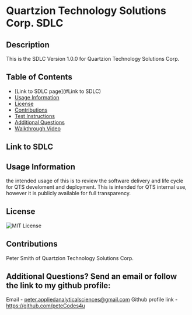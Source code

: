 # Quartzion Technology Solutions Corp. SDLC

## Description
This is the SDLC Version 1.0.0 for Quartzion Technology Solutions Corp.

## Table of Contents
- [Link to SDLC page](#Link to SDLC)
- [Usage Information](#Usage-Information)
- [License](#License)
- [Contributions](#Contributions)
- [Test Instructions](#Test-Instructions)
- [Additional Questions](#additional-questions-send-an-email-or-follow-the-link-to-my-github-profile)
- [Walkthrough Video](#Link-to-Walkthrough-Video) 

## Link to SDLC

## Usage Information
the intended usage of this is to review the software delivery and life cycle for QTS develoment and deployment. This is intended for QTS internal use, however it is publicly available for full transparency.

## License
![MIT License](https://img.shields.io/badge/License-MIT-yellow.svg)

## Contributions
Peter Smith of Quartzion Technology Solutions Corp.

## Additional Questions? Send an email or follow the link to my github profile:
Email - peter.appliedanalyticalsciences@gmail.com 
Github profile link - https://github.com/peteCodes4u
